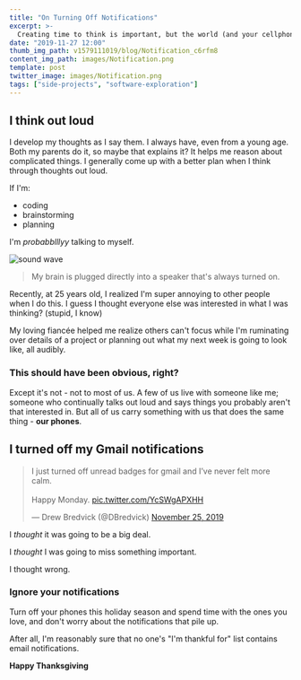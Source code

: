 ```yaml
---
title: "On Turning Off Notifications"
excerpt: >-
  Creating time to think is important, but the world (and your cellphone) tries to steal it.
date: "2019-11-27 12:00"
thumb_img_path: v1579111019/blog/Notification_c6rfm8
content_img_path: images/Notification.png
template: post
twitter_image: images/Notification.png
tags: ["side-projects", "software-exploration"]
---
```


## I think out loud

I develop my thoughts as I say them. I always have, even from a young age. Both my parents do it, so maybe that explains it? It helps me reason about complicated things. I generally come up with a better plan when I think through thoughts out loud.

If I'm:

- coding
- brainstorming
- planning

I'm _probabblllyy_ talking to myself.

![sound wave](/images/Speaker.png)

> My brain is plugged directly into a speaker that's always turned on.

Recently, at 25 years old, I realized I'm super annoying to other people when I do this. I guess I thought everyone else was interested in what I was thinking? (stupid, I know)

My loving fiancée helped me realize others can't focus while I'm ruminating over details of a project or planning out what my next week is going to look like, all audibly.

### This should have been obvious, right?

Except it's not - not to most of us. A few of us live with someone like me; someone who continually talks out loud and says things you probably aren't that interested in. But all of us carry something with us that does the same thing - **our phones**.

## I turned off my Gmail notifications

<blockquote class="twitter-tweet"><p lang="en" dir="ltr">I just turned off unread badges for gmail and I’ve never felt more calm. <br><br>Happy Monday. <a href="https://t.co/YcSWgAPXHH">pic.twitter.com/YcSWgAPXHH</a></p>&mdash; Drew Bredvick (@DBredvick) <a href="https://twitter.com/DBredvick/status/1198958279512211456?ref_src=twsrc%5Etfw">November 25, 2019</a></blockquote> <script async src="https://platform.twitter.com/widgets.js" charset="utf-8"></script>

I _thought_ it was going to be a big deal.

I _thought_ I was going to miss something important.

I thought wrong.

### Ignore your notifications

Turn off your phones this holiday season and spend time with the ones you love, and don't worry about the notifications that pile up.

After all, I'm reasonably sure that no one's "I'm thankful for" list contains email notifications.

**Happy Thanksgiving**
